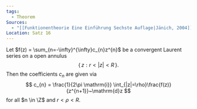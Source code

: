 ```yaml
---
tags:
  - Theorem
Sources:
  - "[[Funktionentheorie Eine Einführung Sechste Auflage|Jänich, 2004]]"
Location: Satz 16
---
```

Let $f(z) = \sum_{n=-\infty}^{\infty}c_{n}z^{n}$ be a convergent Laurent series on a open annulus 
$$
\{\, z: r < |z| < R \,\}.
$$ 
Then the coefficients $c_{n}$ are given via
$$
c_{n} = \frac{1}{2\pi \mathrm{i}} \int_{|z|=\rho}\frac{f(z)}{z^{n+1}}~\mathrm{d}z
$$
for all $n \in \Z$ and $r < \rho < R$.
